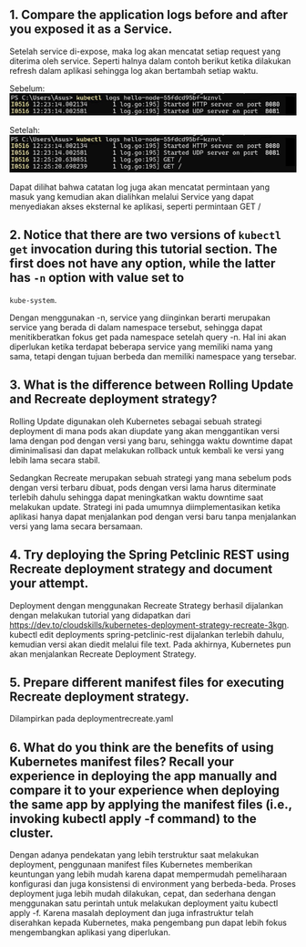 ## 1. Compare the application logs before and after you exposed it as a Service.

Setelah service di-expose, maka log akan mencatat setiap request yang diterima oleh service. Seperti halnya dalam contoh berikut ketika dilakukan refresh dalam aplikasi sehingga log akan bertambah setiap waktu.

Sebelum:
![alt text](image-1.png)

Setelah:
![alt text](image.png)

Dapat dilihat bahwa catatan log juga akan mencatat permintaan yang masuk yang kemudian akan dialihkan melalui Service yang dapat menyediakan akses eksternal ke aplikasi, seperti permintaan GET /


## 2. Notice that there are two versions of `kubectl get` invocation during this tutorial section. The first does not have any option, while the latter has `-n` option with value set to
`kube-system`.

Dengan menggunakan -n, service yang diinginkan berarti merupakan service yang berada di dalam namespace tersebut, sehingga dapat menitikberatkan fokus get pada namespace setelah query -n. Hal ini akan diperlukan ketika terdapat beberapa service yang memiliki nama yang sama, tetapi dengan tujuan berbeda dan memiliki namespace yang tersebar.

## 3. What is the difference between Rolling Update and Recreate deployment strategy?
Rolling Update digunakan oleh Kubernetes sebagai sebuah strategi deployment di mana pods akan diupdate yang akan menggantikan versi lama dengan pod dengan versi yang baru, sehingga waktu downtime dapat diminimalisasi dan dapat melakukan rollback untuk kembali ke versi yang lebih lama secara stabil.

Sedangkan Recreate merupakan sebuah strategi yang mana sebelum pods dengan versi terbaru dibuat, pods dengan versi lama harus diterminate terlebih dahulu sehingga dapat meningkatkan waktu downtime saat melakukan update. Strategi ini pada umumnya diimplementasikan ketika aplikasi hanya dapat menjalankan pod dengan versi baru tanpa menjalankan versi yang lama secara bersamaan.

## 4. Try deploying the Spring Petclinic REST using Recreate deployment strategy and document your attempt.
Deployment dengan menggunakan Recreate Strategy berhasil dijalankan dengan melakukan tutorial yang didapatkan dari https://dev.to/cloudskills/kubernetes-deployment-strategy-recreate-3kgn. kubectl edit deployments spring-petclinic-rest dijalankan terlebih dahulu, kemudian versi akan diedit melalui file text. Pada akhirnya, Kubernetes pun akan menjalankan Recreate Deployment Strategy.

## 5. Prepare different manifest files for executing Recreate deployment strategy.
Dilampirkan pada deploymentrecreate.yaml

## 6. What do you think are the benefits of using Kubernetes manifest files? Recall your experience in deploying the app manually and compare it to your experience when deploying the same app by applying the manifest files (i.e., invoking kubectl apply -f command) to the cluster.
Dengan adanya pendekatan yang lebih terstruktur saat melakukan deployment, penggunaan manifest files Kubernetes memberikan keuntungan yang lebih mudah karena dapat mempermudah pemeliharaan konfigurasi dan juga konsistensi di environment yang berbeda-beda. Proses deployment juga lebih mudah dilakukan, cepat, dan sederhana dengan menggunakan satu perintah untuk melakukan deployment yaitu kubectl apply -f. Karena masalah deployment dan juga infrastruktur telah diserahkan kepada Kubernetes, maka pengembang pun dapat lebih fokus mengembangkan aplikasi yang diperlukan.
